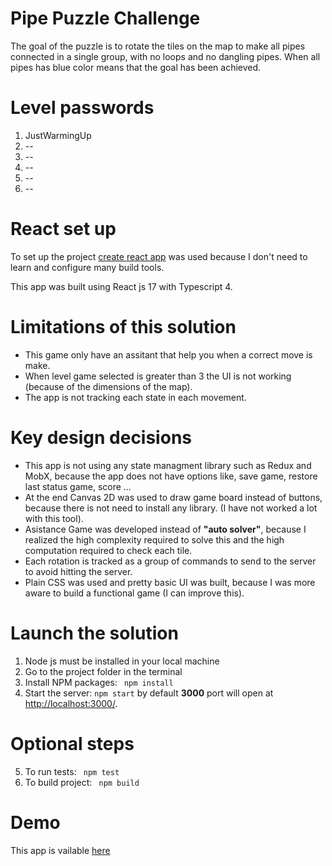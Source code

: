 # Pipe Puzzle Challenge
The goal of the puzzle is to rotate the tiles on the map to make all pipes connected in a single group, with no loops and no dangling pipes. When all pipes has blue color means that the goal has been achieved.

# Level passwords
 1. JustWarmingUp
 2. --
 3. --
 4. --
 5. --
 6. --

# React set up
To set up the project [create react app](https://create-react-app.dev/) was used because I don't need to learn and configure many build tools.

This app was built using React js 17 with Typescript 4.


# Limitations of this solution
* This game only have an assitant that help you when a correct move is make.
* When level game selected is greater than 3 the UI is not working (because of the dimensions of the map).
* The app is not tracking each state in each movement.

# Key design decisions
* This app is not using any state managment library such as Redux and MobX, because the app does not have options like, save game, restore last status game, score ...
* At the end Canvas 2D was used to draw game board instead of buttons, because there is not need to install any library. (I have not worked a lot with this tool).
* Asistance Game was developed instead of **"auto solver"**, because I realized the high complexity required to solve this and the high computation required to check each tile.
* Each rotation is tracked as a group of commands to send to the server to avoid hitting the server.
* Plain CSS was used and pretty basic UI was built, because I was more aware to build a functional game (I can improve this).

# Launch the solution
1. Node js must be installed in your local machine
2. Go to the project folder in the terminal
3. Install NPM packages: ``` npm install```
4. Start the server: ```npm start``` by default **3000** port will open at [http://localhost:3000/](http://localhost:3000/).

# Optional steps
5. To run tests: ``` npm test```
6. To build project: ``` npm build```

# Demo
This app is vailable [here](https://61ddd9d364688c15a739e996--sad-stonebraker-3c2e26.netlify.app/)